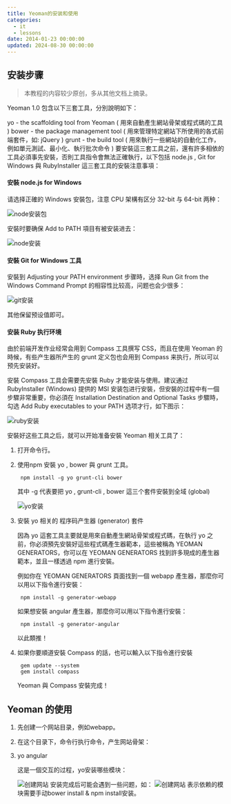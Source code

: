 ```yaml
---
title: Yeoman的安装和使用
categories:
  - it
  - lessons
date: 2014-01-23 00:00:00
updated: 2024-08-30 00:00:00
---
```


## 安装步骤 ##

> 本教程的内容较少原创，多从其他文档上摘录。

Yeoman 1.0 包含以下三套工具，分別說明如下：

yo - the scaffolding tool from Yeoman ( 用來自動產生網站骨架或程式碼的工具 )
bower - the package management tool ( 用來管理特定網站下所使用的各式前端套件，如: jQuery )
grunt - the build tool ( 用來執行一些網站的自動化工作，例如單元測試、最小化、執行批次命令 )
要安裝這三套工具之前，還有許多相依的工具必須事先安裝，否則工具指令會無法正確執行，以下包括 node.js , Git for Windows 與 RubyInstaller 這三套工具的安裝注意事項：

#### 安裝 node.js for Windows ####

请选择正確的 Windows 安裝包，注意 CPU 架構有区分 32-bit 与 64-bit 两种：

![node安装包](http://www.peigong.net/images/articles/lessons/install-yeoman/node.png)

安裝时要确保 Add to PATH 項目有被安装进去：

![node安装](http://www.peigong.net/images/articles/lessons/install-yeoman/node2.png)

#### 安裝 Git for Windows 工具 ####

安裝到 Adjusting your PATH environment 步骤時，选择 Run Git from the Windows Command Prompt 的相容性比较高，问题也会少很多：

![git安装](http://www.peigong.net/images/articles/lessons/install-yeoman/git.png)

其他保留预设值即可。

#### 安装 Ruby 执行环境 ####
由於前端开发作业经常会用到 Compass 工具撰写 CSS，而且在使用 Yeoman 的時候，有些产生器所产生的 grunt 定义包也会用到 Compass 来执行，所以可以预先安装好。

安裝 Compass 工具会需要先安裝 Ruby 才能安装与使用。建议通过 RubyInstaller (Windows) 提供的 MSI 安装包进行安裝，但安裝的过程中有一個步驟非常重要，你必須在 Installation Destination and Optional Tasks 步驟時，勾选 Add Ruby executables to your PATH 选项才行，如下图示：

![ruby安装](http://www.peigong.net/images/articles/lessons/install-yeoman/ruby.png)

安裝好这些工具之后，就可以开始准备安裝 Yeoman 相关工具了：

1. 打开命令行。
2. 使用npm 安裝 yo , bower 與 grunt 工具。

		npm install -g yo grunt-cli bower

	其中 -g 代表要把 yo , grunt-cli , bower 這三个套件安裝到全域 (global)

	![yo安装](http://www.peigong.net/images/articles/lessons/install-yeoman/yo.png)

3. 安裝 yo 相关的 程序码产生器 (generator) 套件
   
	因為 yo 這套工具主要就是用來自動產生網站骨架或程式碼，在執行 yo 之前，你必須預先安裝好這些程式碼產生器範本，這些被稱為 YEOMAN GENERATORS，你可以在 YEOMAN GENERATORS 找到許多現成的產生器範本，並且一樣透過 npm 進行安裝。

	例如你在 YEOMAN GENERATORS 頁面找到一個 webapp 產生器，那麼你可以用以下指令進行安裝：

		npm install -g generator-webapp
	如果想安裝 angular 產生器，那麼你可以用以下指令進行安裝：

		npm install -g generator-angular
	以此類推！

4. 如果你要順道安裝 Compass 的話，也可以輸入以下指令進行安裝

		gem update --system
		gem install compass

	Yeoman 與 Compass 安裝完成！

## Yeoman 的使用 ##

1. 先创建一个网站目录，例如webapp。
2. 在这个目录下，命令行执行命令，产生网站骨架：
3. 
	yo angular

	这是一個交互的过程，yo安装哪些模块：
	
	![创建网站](http://www.peigong.net/images/articles/lessons/install-yeoman/create.png)
	安装完成后可能会遇到一些问题，如：
	![创建网站](http://www.peigong.net/images/articles/lessons/install-yeoman/create2.png)
	表示依赖的模块需要手动bower install & npm install安装。







